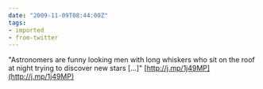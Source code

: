 ```yaml
---
date: "2009-11-09T08:44:00Z"
tags:
- imported
- from-twitter
---
```

"Astronomers are funny looking men with long whiskers who sit on the roof at night trying to discover new stars \[…\]" [http://j.mp/1j49MP](http://j.mp/1j49MP)
